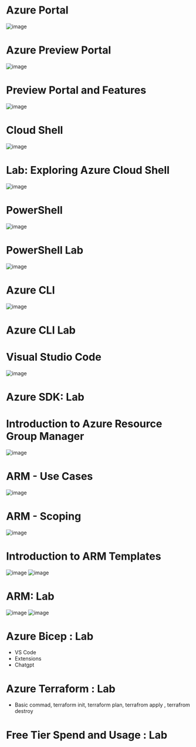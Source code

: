 # Azure Portal
![image](https://github.com/abdullahbannuwala/Microsoft-Azure-Fundamentals/assets/74914096/18b61878-db84-4b47-bf25-a42012d5002c)

# Azure Preview Portal
![image](https://github.com/abdullahbannuwala/Microsoft-Azure-Fundamentals/assets/74914096/8c7f903a-f469-4448-bc04-440ec97834e6)

# Preview Portal and Features
![image](https://github.com/abdullahbannuwala/Microsoft-Azure-Fundamentals/assets/74914096/3bb7b525-4470-415e-b078-73088ea7edae)

# Cloud Shell
![image](https://github.com/abdullahbannuwala/Microsoft-Azure-Fundamentals/assets/74914096/2afefae4-cf2b-4ffe-8486-a7bd21d20fcc)

# Lab: Exploring Azure Cloud Shell
![image](https://github.com/abdullahbannuwala/Microsoft-Azure-Fundamentals/assets/74914096/f4f1f6d7-5f71-486c-a75a-0baac3fff5f9)

# PowerShell
![image](https://github.com/abdullahbannuwala/Microsoft-Azure-Fundamentals/assets/74914096/fd4a0f4f-e757-4e17-8ff2-6a5f07e24374)

# PowerShell Lab
![image](https://github.com/abdullahbannuwala/Microsoft-Azure-Fundamentals/assets/74914096/3c6bac4f-c65d-4db8-b23f-fb106953b1f1)

# Azure CLI
![image](https://github.com/abdullahbannuwala/Microsoft-Azure-Fundamentals/assets/74914096/ec17dbc7-5b87-4968-adbc-c5322edf3b22)

# Azure CLI Lab

# Visual Studio Code
![image](https://github.com/abdullahbannuwala/Microsoft-Azure-Fundamentals/assets/74914096/d25136ef-b6de-4970-ad8f-6dcbabc1c296)

# Azure SDK: Lab 

# Introduction to Azure Resource Group Manager
![image](https://github.com/abdullahbannuwala/Microsoft-Azure-Fundamentals/assets/74914096/9899073a-ffd7-4216-baf6-476ecf26ca8c)

# ARM - Use Cases
![image](https://github.com/abdullahbannuwala/Microsoft-Azure-Fundamentals/assets/74914096/b2d66b17-22c5-44c9-b17d-b786b4b3433b)

# ARM - Scoping
![image](https://github.com/abdullahbannuwala/Microsoft-Azure-Fundamentals/assets/74914096/9e26c8bb-4d8f-43e8-89d1-0b8363b704b3)

# Introduction to ARM  Templates
![image](https://github.com/abdullahbannuwala/Microsoft-Azure-Fundamentals/assets/74914096/b0a46965-24b1-4d33-b657-fd22765ca8ec)
![image](https://github.com/abdullahbannuwala/Microsoft-Azure-Fundamentals/assets/74914096/5c89a3ac-f397-4fee-a96b-bf9218e8db07)

#  ARM: Lab
![image](https://github.com/abdullahbannuwala/Microsoft-Azure-Fundamentals/assets/74914096/4dcadff2-d867-4b1a-8ad2-5153233150d1)
![image](https://github.com/abdullahbannuwala/Microsoft-Azure-Fundamentals/assets/74914096/e162c6a8-3101-431d-a1a0-4bbc76ffda30)

# Azure Bicep : Lab
- VS Code 
- Extensions
- Chatgpt

# Azure Terraform : Lab
- Basic commad, terraform init, terraform plan, terrafrom apply , terrafrom destroy

# Free Tier Spend and Usage : Lab
